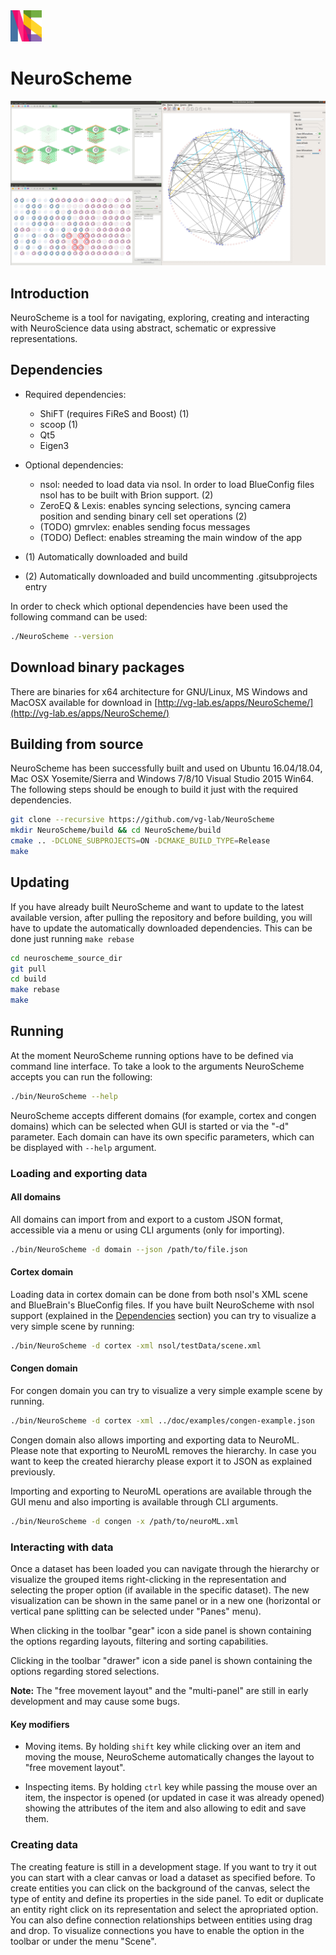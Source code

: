 <img src="neuroscheme/icons/ns_icon.png"  width="50" height="50">

# NeuroScheme

![NeuroScheme screenshots](doc/screenshots/ns_screenshots.png)

## Introduction

NeuroScheme is a tool for navigating, exploring, creating and interacting with
NeuroScience data using abstract, schematic or expressive representations.

## Dependencies

* Required dependencies:
    * ShiFT (requires FiReS and Boost) (1)
    * scoop (1)
    * Qt5
    * Eigen3

* Optional dependencies:
    * nsol: needed to load data via nsol. In order to load BlueConfig files nsol
      has to be built with Brion support. (2)
    * ZeroEQ & Lexis: enables syncing selections, syncing camera position and
      sending binary cell set operations (2)
    * (TODO) gmrvlex: enables sending focus messages
    * (TODO) Deflect: enables streaming the main window of the app

* (1) Automatically downloaded and build
* (2) Automatically downloaded and build uncommenting .gitsubprojects entry

In order to check which optional dependencies have been used the following
command can be used:

```bash
./NeuroScheme --version
```

## Download binary packages

There are binaries for x64 architecture for GNU/Linux, MS Windows and MacOSX
available for download in
[http://vg-lab.es/apps/NeuroScheme/](http://vg-lab.es/apps/NeuroScheme/)

## Building from source

NeuroScheme has been successfully built and used on Ubuntu 16.04/18.04, Mac OSX
Yosemite/Sierra and Windows 7/8/10 Visual Studio 2015 Win64. The following steps should be
enough to build it just with the required dependencies.

```bash
git clone --recursive https://github.com/vg-lab/NeuroScheme
mkdir NeuroScheme/build && cd NeuroScheme/build
cmake .. -DCLONE_SUBPROJECTS=ON -DCMAKE_BUILD_TYPE=Release
make
```

## Updating

If you have already built NeuroScheme and want to update to the latest available
version, after pulling the repository and before building, you will have to
update the automatically downloaded dependencies. This can be done just running
```make rebase```

```bash
cd neuroscheme_source_dir
git pull
cd build
make rebase
make
```

## Running

At the moment NeuroScheme running options have to be defined via command line
interface. To take a look to the arguments NeuroScheme accepts you can run the
following:

```bash
./bin/NeuroScheme --help
```

NeuroScheme accepts different domains (for example, cortex and congen domains)
which can be selected when GUI is started or via the "-d" parameter. Each domain
can have its own specific parameters, which can be displayed with ```--help```
argument.

### Loading and exporting data

#### All domains

All domains can import from and export to a custom JSON format, accessible via a
menu or using CLI arguments (only for importing).

```bash
./bin/NeuroScheme -d domain --json /path/to/file.json
```

#### Cortex domain

Loading data in cortex domain can be done from both nsol's XML scene and
BlueBrain's BlueConfig files. If you have built NeuroScheme with nsol support
(explained in the [Dependencies](#dependencies) section) you can
try to visualize a very simple scene by running:

```bash
./bin/NeuroScheme -d cortex -xml nsol/testData/scene.xml
```

#### Congen domain


For congen domain you can try to visualize a very simple example scene by
running.

```bash
./bin/NeuroScheme -d cortex -xml ../doc/examples/congen-example.json
```

Congen domain also allows importing and exporting data to NeuroML. Please note
that exporting to NeuroML removes the hierarchy. In case you want to keep the
created hierarchy please export it to JSON as explained previously.

Importing and exporting to NeuroML operations are available through the GUI menu
and also importing is available through CLI arguments.

```bash
./bin/NeuroScheme -d congen -x /path/to/neuroML.xml
```

### Interacting with data

Once a dataset has been loaded you can navigate through the hierarchy or
visualize the grouped items right-clicking in the representation and selecting
the proper option (if available in the specific dataset). The new visualization
can be shown in the same panel or in a new one (horizontal or vertical pane
splitting can be selected under "Panes" menu).

When clicking in the toolbar "gear" icon a side panel is shown containing the
options regarding layouts, filtering and sorting capabilities.

Clicking in the toolbar "drawer" icon a side panel is shown containing the
options regarding stored selections.

**Note:** The "free movement layout" and the "multi-panel" are still in early
development and may cause some bugs.

#### Key modifiers

* Moving items. By holding ```shift``` key while clicking over an item and moving
  the mouse, NeuroScheme automatically changes the layout to "free movement
  layout".

* Inspecting items. By holding ```ctrl``` key while passing the mouse over an
  item, the inspector is opened (or updated in case it was already opened)
  showing the attributes of the item and also allowing to edit and save them.


### Creating data

The creating feature is still in a development stage. If you want to try it
out you can start with a clear canvas or load a dataset as specified before. To
create entities you can click on the background of the canvas, select the type
of entity and define its properties in the side panel. To edit or duplicate an
entity right click on its representation and select the apropriated option. You
can also define connection relationships between entities using drag and
drop. To visualize connections you have to enable the option in the toolbar or
under the menu "Scene".
